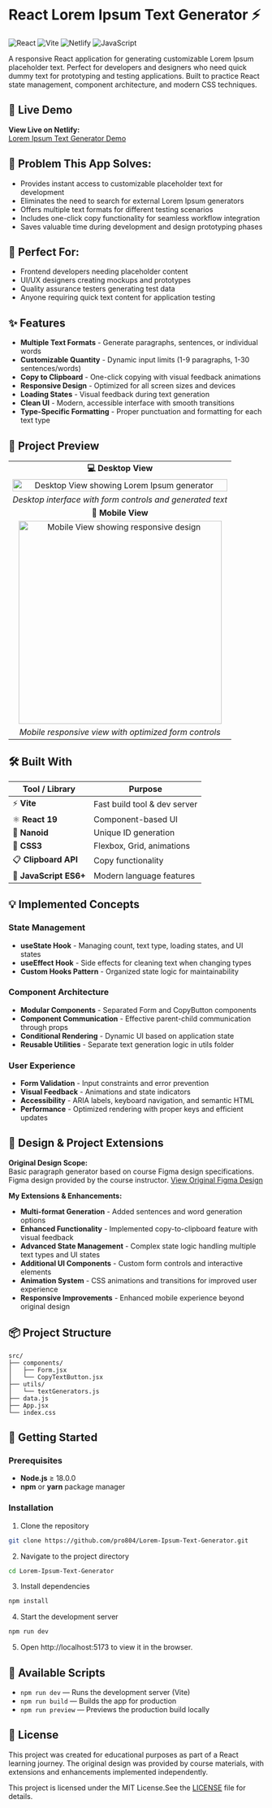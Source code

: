# React Lorem Ipsum Text Generator ⚡

![React](https://img.shields.io/badge/React-19-blue?logo=react)
![Vite](https://img.shields.io/badge/Vite-Bundler-purple?logo=vite)
![Netlify](https://img.shields.io/badge/Deployed%20on-Netlify-green?logo=netlify)
![JavaScript](https://img.shields.io/badge/JavaScript-ES6+-yellow?logo=javascript)

A responsive React application for generating customizable Lorem Ipsum placeholder text. Perfect for developers and designers who need quick dummy text for prototyping and testing applications. Built to practice React state management, component architecture, and modern CSS techniques.

## 🚀 Live Demo

**View Live on Netlify:**  
[Lorem Ipsum Text Generator Demo](https://lorem-ipsum-text-generator-gpdev.netlify.app/)

## 🎯 Problem This App Solves:

- Provides instant access to customizable placeholder text for development
- Eliminates the need to search for external Lorem Ipsum generators
- Offers multiple text formats for different testing scenarios
- Includes one-click copy functionality for seamless workflow integration
- Saves valuable time during development and design prototyping phases

## 👥 Perfect For:

- Frontend developers needing placeholder content
- UI/UX designers creating mockups and prototypes
- Quality assurance testers generating test data
- Anyone requiring quick text content for application testing

## ✨ Features

- **Multiple Text Formats** - Generate paragraphs, sentences, or individual words
- **Customizable Quantity** - Dynamic input limits (1-9 paragraphs, 1-30 sentences/words)
- **Copy to Clipboard** - One-click copying with visual feedback animations
- **Responsive Design** - Optimized for all screen sizes and devices
- **Loading States** - Visual feedback during text generation
- **Clean UI** - Modern, accessible interface with smooth transitions
- **Type-Specific Formatting** - Proper punctuation and formatting for each text type

## 📸 Project Preview

<table>
  <tr>
    <td align="center"><strong>💻 Desktop View</strong></td>
  </tr>
  <tr>
    <td align="center"><img src="./src/assets/demo/Web-Screenshot.png" width="100%" alt="Desktop View showing Lorem Ipsum generator"/></td>
  </tr>
  <tr>
    <td align="center"><em>Desktop interface with form controls and generated text</em></td>
  </tr>
  
  <tr>
    <td align="center"><strong>📱 Mobile View</strong></td>
  </tr>
  <tr>
    <td align="center"><img src="./src/assets/demo/Mobile-Screenshot.png" height="400" alt="Mobile View showing responsive design"/></td>
  </tr>
  <tr>
    <td align="center"><em>Mobile responsive view with optimized form controls</em></td>
  </tr>
</table>

## 🛠️ Built With

| Tool / Library         | Purpose                      |
| ---------------------- | ---------------------------- |
| ⚡ **Vite**            | Fast build tool & dev server |
| ⚛️ **React 19**        | Component-based UI           |
| 🔑 **Nanoid**          | Unique ID generation         |
| 🎨 **CSS3**            | Flexbox, Grid, animations    |
| 📋 **Clipboard API**   | Copy functionality           |
| 📜 **JavaScript ES6+** | Modern language features     |

## 💡 Implemented Concepts

### State Management

- **useState Hook** - Managing count, text type, loading states, and UI states
- **useEffect Hook** - Side effects for cleaning text when changing types
- **Custom Hooks Pattern** - Organized state logic for maintainability

### Component Architecture

- **Modular Components** - Separated Form and CopyButton components
- **Component Communication** - Effective parent-child communication through props
- **Conditional Rendering** - Dynamic UI based on application state
- **Reusable Utilities** - Separate text generation logic in utils folder

### User Experience

- **Form Validation** - Input constraints and error prevention
- **Visual Feedback** - Animations and state indicators
- **Accessibility** - ARIA labels, keyboard navigation, and semantic HTML
- **Performance** - Optimized rendering with proper keys and efficient updates

## 🎨 Design & Project Extensions

**Original Design Scope:**  
Basic paragraph generator based on course Figma design specifications.
Figma design provided by the course instructor.
[View Original Figma Design](https://www.figma.com/file/JRDDc3aN6uiBS3yvjbkk0s/Lorem-ipsum?node-id=0%3A1&t=cLtQmBowNmb4V0jP-1)

**My Extensions & Enhancements:**

- **Multi-format Generation** - Added sentences and word generation options
- **Enhanced Functionality** - Implemented copy-to-clipboard feature with visual feedback
- **Advanced State Management** - Complex state logic handling multiple text types and UI states
- **Additional UI Components** - Custom form controls and interactive elements
- **Animation System** - CSS animations and transitions for improved user experience
- **Responsive Improvements** - Enhanced mobile experience beyond original design

## 📦 Project Structure

```text
src/
├── components/
│   ├── Form.jsx
│   └── CopyTextButton.jsx
├── utils/
│   └── textGenerators.js
├── data.js
├── App.jsx
└── index.css
```

## 🚀 Getting Started

### Prerequisites

- **Node.js** ≥ 18.0.0
- **npm** or **yarn** package manager

### Installation

1. Clone the repository

```bash
git clone https://github.com/pro804/Lorem-Ipsum-Text-Generator.git
```

2. Navigate to the project directory

```bash
cd Lorem-Ipsum-Text-Generator
```

3. Install dependencies

```bash
npm install
```

4. Start the development server

```bash
npm run dev
```

5. Open http://localhost:5173 to view it in the browser.

## 🔧 Available Scripts

- `npm run dev` — Runs the development server (Vite)
- `npm run build` — Builds the app for production
- `npm run preview` — Previews the production build locally

## 📄 License

This project was created for educational purposes as part of a React learning journey. The original design was provided by course materials, with extensions and enhancements implemented independently.

This project is licensed under the MIT License.See the [LICENSE](LICENSE) file for details.
